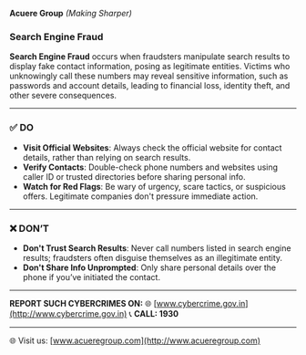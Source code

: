 **Acuere Group**
_(Making Sharper)_

### **Search Engine Fraud**

**Search Engine Fraud** occurs when fraudsters manipulate search results to display fake contact information, posing as legitimate entities. Victims who unknowingly call these numbers may reveal sensitive information, such as passwords and account details, leading to financial loss, identity theft, and other severe consequences.

---

### ✅ **DO**

- **Visit Official Websites**: Always check the official website for contact details, rather than relying on search results.
- **Verify Contacts**: Double-check phone numbers and websites using caller ID or trusted directories before sharing personal info.
- **Watch for Red Flags**: Be wary of urgency, scare tactics, or suspicious offers. Legitimate companies don't pressure immediate action.

---

### ❌ **DON’T**

- **Don't Trust Search Results**: Never call numbers listed in search engine results; fraudsters often disguise themselves as an illegitimate entity.
- **Don't Share Info Unprompted**: Only share personal details over the phone if you’ve initiated the contact.

---

**REPORT SUCH CYBERCRIMES ON:**
🌐 [www.cybercrime.gov.in](http://www.cybercrime.gov.in)
📞 **CALL: 1930**

---

<!-- **Call us:** +91 7980448893Z | 📱 +91 7980448893 | 🌐 Visit us: [www.alliancebroadband.co.in](http://www.alliancebroadband.co.in) -->

🌐 Visit us: [www.acueregroup.com](http://www.acueregroup.com)
